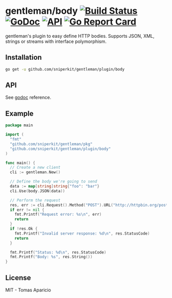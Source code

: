 # gentleman/body [![Build Status](https://travis-ci.org/h2non/gentleman.png)](https://travis-ci.org/h2non/gentleman) [![GoDoc](https://godoc.org/github.com/h2non/gentleman/plugins/body?status.svg)](https://godoc.org/github.com/h2non/gentleman/plugins/body) [![API](https://img.shields.io/badge/status-stable-green.svg?style=flat)](https://godoc.org/github.com/h2non/gentleman) [![Go Report Card](https://goreportcard.com/badge/github.com/h2non/gentleman)](https://goreportcard.com/report/github.com/h2non/gentleman)

gentleman's plugin to easy define HTTP bodies. Supports JSON, XML, strings or streams with interface polymorphism. 

## Installation

```bash
go get -u github.com/sniperkit/gentleman/plugin/body
```

## API

See [godoc](https://godoc.org/github.com/h2non/gentleman/plugins/body) reference.

## Example

```go
package main

import (
  "fmt"
  "github.com/sniperkit/gentleman/pkg"
  "github.com/sniperkit/gentleman/plugin/body"
)

func main() {
  // Create a new client
  cli := gentleman.New()

  // Define the body we're going to send
  data := map[string]string{"foo": "bar"}
  cli.Use(body.JSON(data))

  // Perform the request
  res, err := cli.Request().Method("POST").URL("http://httpbin.org/post").Send()
  if err != nil {
    fmt.Printf("Request error: %s\n", err)
    return
  }
  if !res.Ok {
    fmt.Printf("Invalid server response: %d\n", res.StatusCode)
    return
  }

  fmt.Printf("Status: %d\n", res.StatusCode)
  fmt.Printf("Body: %s", res.String())
}
```

## License

MIT - Tomas Aparicio
